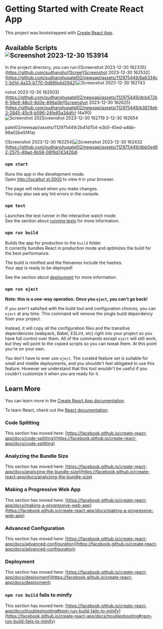 # Getting Started with Create React App

This project was bootstrapped with [Create React App](https://github.com/facebook/create-react-app).

## Available Scripts![Screenshot 2023-12-30 153914](https://github.com/sudhanshupatel02/newsapi/assets/112975449/6e1a7eed-f180-4016-ab2f-b4f47a2242f0)


In the project directory, you can run:![Screenshot 2023-12-30 162335](https://github.com/sudhanshu![Scree![Screenshot 2023-12-30 162532](https://github.com/sudhanshupatel02/newsapi/assets/112975449/6a6334c1-3d1d-4a33-b770-0d88fe4d2942)![Screenshot 2023-12-30 162743](https://github.com/sudhanshupatel02/newsapi/assets/112975449/e4415008-0fab-49dc-8052-f527d98efe81)

nshot 2023-12-30 162503](https://github.com/sudhanshupatel02/newsapi/assets/112975449/dcb472b9-56e9-48c0-8d3e-896a0b![Screenshot 2023-12-30 162625](https://github.com/sudhanshupatel02/newsapi/assets/112975449/b3874eb3-2845-45c9-b596-24fe85a34dfc)
f4a1f0)![Screenshot 202![Screenshot 2023-12-30 162719](https://github.com/sudhanshupatel02/newsapi/assets/112975449/cc5f5725-d7bc-4883-8527-b8133a2eccd1)
3-12-30 162654](https://github.com/sudhanshupatel02/newsapi/assets/112975449/b0415e64-aa3b-4559-8548-d542278a8341)

patel02/newsapi/assets/112975449/2b41d754-e2b5-45ed-a4bb-96a02be5f4fa)


![Screenshot 2023-12-30 162254]![Screenshot 2023-12-30 162432](https://github.com/sudhanshupatel02/newsapi/assets/112975449/47e48d40-5bb5-4e74-bf5e-6fa8fd44fd06)
(https://github.com/sudhanshupatel02/newsapi/assets/112975449/dbb0ed62-2575-49ad-8b58-08f8d743426d)

### `npm start`

Runs the app in the development mode.\
Open [http://localho!
st:3000](http://localhost:3000) to view it in your browser.

The page will reload when you make changes.\
You may also see any lint errors in the console.

### `npm test`

Launches the test runner in the interactive watch mode.\
See the section about [running tests](https://facebook.github.io/create-react-app/docs/running-tests) for more information.

### `npm run build`

Builds the app for production to the `build` folder.\
It correctly bundles React in production mode and optimizes the build for the best performance.

The build is minified and the filenames include the hashes.\
Your app is ready to be deployed!

See the section about [deployment](https://facebook.github.io/create-react-app/docs/deployment) for more information.

### `npm run eject`

**Note: this is a one-way operation. Once you `eject`, you can't go back!**

If you aren't satisfied with the build tool and configuration choices, you can `eject` at any time. This command will remove the single build dependency from your project.

Instead, it will copy all the configuration files and the transitive dependencies (webpack, Babel, ESLint, etc) right into your project so you have full control over them. All of the commands except `eject` will still work, but they will point to the copied scripts so you can tweak them. At this point you're on your own.

You don't have to ever use `eject`. The curated feature set is suitable for small and middle deployments, and you shouldn't feel obligated to use this feature. However we understand that this tool wouldn't be useful if you couldn't customize it when you are ready for it.

## Learn More

You can learn more in the [Create React App documentation](https://facebook.github.io/create-react-app/docs/getting-started).

To learn React, check out the [React documentation](https://reactjs.org/).

### Code Splitting

This section has moved here: [https://facebook.github.io/create-react-app/docs/code-splitting](https://facebook.github.io/create-react-app/docs/code-splitting)

### Analyzing the Bundle Size

This section has moved here: [https://facebook.github.io/create-react-app/docs/analyzing-the-bundle-size](https://facebook.github.io/create-react-app/docs/analyzing-the-bundle-size)

### Making a Progressive Web App

This section has moved here: [https://facebook.github.io/create-react-app/docs/making-a-progressive-web-app](https://facebook.github.io/create-react-app/docs/making-a-progressive-web-app)

### Advanced Configuration

This section has moved here: [https://facebook.github.io/create-react-app/docs/advanced-configuration](https://facebook.github.io/create-react-app/docs/advanced-configuration)

### Deployment

This section has moved here: [https://facebook.github.io/create-react-app/docs/deployment](https://facebook.github.io/create-react-app/docs/deployment)

### `npm run build` fails to minify

This section has moved here: [https://facebook.github.io/create-react-app/docs/troubleshooting#npm-run-build-fails-to-minify](https://facebook.github.io/create-react-app/docs/troubleshooting#npm-run-build-fails-to-minify)
